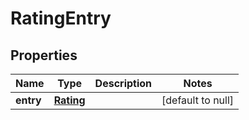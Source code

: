 # RatingEntry

## Properties
Name | Type | Description | Notes
------------ | ------------- | ------------- | -------------
**entry** | [**Rating**](Rating.md) |  | [default to null]


